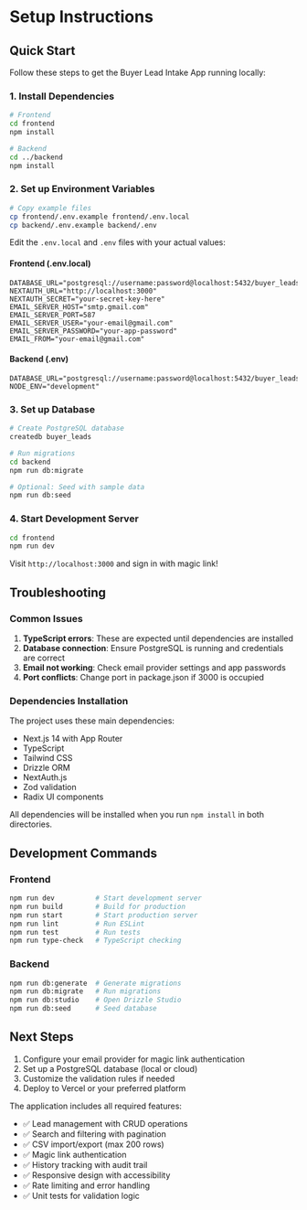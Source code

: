# Setup Instructions

## Quick Start

Follow these steps to get the Buyer Lead Intake App running locally:

### 1. Install Dependencies

```bash
# Frontend
cd frontend
npm install

# Backend
cd ../backend
npm install
```

### 2. Set up Environment Variables

```bash
# Copy example files
cp frontend/.env.example frontend/.env.local
cp backend/.env.example backend/.env
```

Edit the `.env.local` and `.env` files with your actual values:

#### Frontend (.env.local)
```env
DATABASE_URL="postgresql://username:password@localhost:5432/buyer_leads"
NEXTAUTH_URL="http://localhost:3000"
NEXTAUTH_SECRET="your-secret-key-here"
EMAIL_SERVER_HOST="smtp.gmail.com"
EMAIL_SERVER_PORT=587
EMAIL_SERVER_USER="your-email@gmail.com"
EMAIL_SERVER_PASSWORD="your-app-password"
EMAIL_FROM="your-email@gmail.com"
```

#### Backend (.env)
```env
DATABASE_URL="postgresql://username:password@localhost:5432/buyer_leads"
NODE_ENV="development"
```

### 3. Set up Database

```bash
# Create PostgreSQL database
createdb buyer_leads

# Run migrations
cd backend
npm run db:migrate

# Optional: Seed with sample data
npm run db:seed
```

### 4. Start Development Server

```bash
cd frontend
npm run dev
```

Visit `http://localhost:3000` and sign in with magic link!

## Troubleshooting

### Common Issues

1. **TypeScript errors**: These are expected until dependencies are installed
2. **Database connection**: Ensure PostgreSQL is running and credentials are correct
3. **Email not working**: Check email provider settings and app passwords
4. **Port conflicts**: Change port in package.json if 3000 is occupied

### Dependencies Installation

The project uses these main dependencies:
- Next.js 14 with App Router
- TypeScript
- Tailwind CSS
- Drizzle ORM
- NextAuth.js
- Zod validation
- Radix UI components

All dependencies will be installed when you run `npm install` in both directories.

## Development Commands

### Frontend
```bash
npm run dev          # Start development server
npm run build        # Build for production
npm run start        # Start production server
npm run lint         # Run ESLint
npm run test         # Run tests
npm run type-check   # TypeScript checking
```

### Backend
```bash
npm run db:generate  # Generate migrations
npm run db:migrate   # Run migrations
npm run db:studio    # Open Drizzle Studio
npm run db:seed      # Seed database
```

## Next Steps

1. Configure your email provider for magic link authentication
2. Set up a PostgreSQL database (local or cloud)
3. Customize the validation rules if needed
4. Deploy to Vercel or your preferred platform

The application includes all required features:
- ✅ Lead management with CRUD operations
- ✅ Search and filtering with pagination
- ✅ CSV import/export (max 200 rows)
- ✅ Magic link authentication
- ✅ History tracking with audit trail
- ✅ Responsive design with accessibility
- ✅ Rate limiting and error handling
- ✅ Unit tests for validation logic
